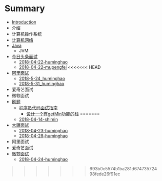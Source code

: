 # Summary

* [Introduction](README.md)
* 介绍
* 计算机操作系统
* [计算机网络](ji-suan-ji-wang-luo.md)
* [Java](java.md)
  * JVM
* [今日头条面试](jin-ri-tou-tiao-mian-shi.md)
  * [2018-04-22-huminghao](jin-ri-tou-tiao-mian-shi/2018-04-22-huminghao.md)
  * [2018-04-22-mupengfei](jin-ri-tou-tiao-mian-shi/2018-04-22-mupengfei.md)
<<<<<<< HEAD
* [阿里面试](a-li-mian-shi.md)
  * [2018-5-24\_huminghao](a-li-mian-shi/alihuminghao.md)
  * [2018-5-31\_huminghao](a-li-mian-shi/2018-5-31huminghao.md)
* 爱奇艺面试
* 微软面试
* [刷题](shua-ti.md)
  * [程序员代码面试指南](shua-ti/cheng-xu-yuan-dai-ma-mian-shi-zhi-nan.md)
    * [设计一个有getMin功能的栈](shua-ti/cheng-xu-yuan-dai-ma-mian-shi-zhi-nan/she-ji-yi-ge-you-getmin-gong-neng-de-zhan.md)
=======
  * [2018-04-14-shimin](jin-ri-tou-tiao-mian-shi/2018-04-14-shimin.md)
* [大疆面试](da-jiang-mian-shi.md)
  * [2018-04-23-huminghao](2018-04-23-huminghao.md)
  * [2018-04-28-huminghao](2018-04-28-huminghao.md)
* 阿里面试
* 爱奇艺面试
* [微软面试](wei-ruan-mian-shi.md)
  * [2018-04-24-huminghao](wei-ruan-mian-shi/2018-04-24-huminghao.md)
>>>>>>> 693b0c5574b1ba281d67473572498fede26f91ec

